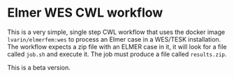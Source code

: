 # Elmer WES CWL workflow

This is a very simple, single step CWL workflow that uses the docker image `lvarin/elmerfem:wes` to process an Elmer case in a WES/TESK installation. The workflow expects a zip file with an ELMER case in it, it will look for a file called `job.sh` and execute it. The job must produce a file called `results.zip`.

This is a beta version.

